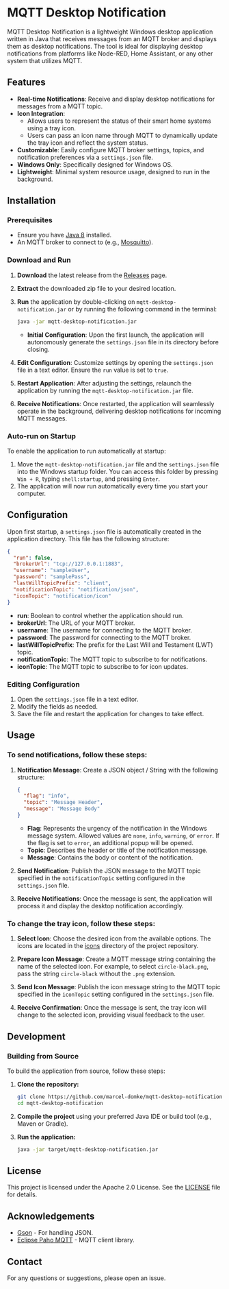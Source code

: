 # MQTT Desktop Notification

MQTT Desktop Notification is a lightweight Windows desktop application written in Java that receives messages from an MQTT broker and displays them as desktop notifications. The tool is ideal for displaying desktop notifications from platforms like Node-RED, Home Assistant, or any other system that utilizes MQTT.

## Features

- **Real-time Notifications**: Receive and display desktop notifications for messages from a MQTT topic.
- **Icon Integration**: 
  - Allows users to represent the status of their smart home systems using a tray icon.
  - Users can pass an icon name through MQTT to dynamically update the tray icon and reflect the system status.
- **Customizable**: Easily configure MQTT broker settings, topics, and notification preferences via a `settings.json` file.
- **Windows Only**: Specifically designed for Windows OS.
- **Lightweight**: Minimal system resource usage, designed to run in the background.

## Installation

### Prerequisites

- Ensure you have [Java 8](https://www.oracle.com/java/technologies/javase/javase-jdk8-downloads.html) installed.
- An MQTT broker to connect to (e.g., [Mosquitto](https://mosquitto.org/)).

### Download and Run

1. **Download** the latest release from the [Releases](https://github.com/marcel-domke/mqtt-desktop-notification/releases) page.
2. **Extract** the downloaded zip file to your desired location.
3. **Run** the application by double-clicking on `mqtt-desktop-notification.jar` or by running the following command in the terminal:

    ```bash
    java -jar mqtt-desktop-notification.jar
    ```
    - **Initial Configuration**: Upon the first launch, the application will autonomously generate the `settings.json` file in its directory before closing.

4. **Edit Configuration**: Customize settings by opening the `settings.json` file in a text editor. Ensure the `run` value is set to `true`.

5. **Restart Application**: After adjusting the settings, relaunch the application by running the `mqtt-desktop-notification.jar` file.

6. **Receive Notifications**: Once restarted, the application will seamlessly operate in the background, delivering desktop notifications for incoming MQTT messages.

### Auto-run on Startup

To enable the application to run automatically at startup:

1. Move the `mqtt-desktop-notification.jar` file and the `settings.json` file into the Windows startup folder. You can access this folder by pressing `Win + R`, typing `shell:startup`, and pressing `Enter`.
2. The application will now run automatically every time you start your computer.

## Configuration

Upon first startup, a `settings.json` file is automatically created in the application directory. This file has the following structure:

```json
{
  "run": false,
  "brokerUrl": "tcp://127.0.0.1:1883",
  "username": "sampleUser",
  "password": "samplePass",
  "lastWillTopicPrefix": "client",
  "notificationTopic": "notification/json",
  "iconTopic": "notification/icon"
}
```

- **run**: Boolean to control whether the application should run.
- **brokerUrl**: The URL of your MQTT broker.
- **username**: The username for connecting to the MQTT broker.
- **password**: The password for connecting to the MQTT broker.
- **lastWillTopicPrefix**: The prefix for the Last Will and Testament (LWT) topic.
- **notificationTopic**: The MQTT topic to subscribe to for notifications.
- **iconTopic**: The MQTT topic to subscribe to for icon updates.

### Editing Configuration

1. Open the `settings.json` file in a text editor.
2. Modify the fields as needed.
3. Save the file and restart the application for changes to take effect.

## Usage

### To send notifications, follow these steps:

1. **Notification Message**: Create a JSON object / String with the following structure:
   
    ```json
    {
      "flag": "info",
      "topic": "Message Header",
      "message": "Message Body"
    }
    ```

    - **Flag**: Represents the urgency of the notification in the Windows message system. Allowed values are `none`, `info`, `warning`, or `error`. If the flag is set to `error`, an additional popup will be opened.
    - **Topic**: Describes the header or title of the notification message.
    - **Message**: Contains the body or content of the notification.

2. **Send Notification**: Publish the JSON message to the MQTT topic specified in the `notificationTopic` setting configured in the `settings.json` file.

3. **Receive Notifications**: Once the message is sent, the application will process it and display the desktop notification accordingly.


### To change the tray icon, follow these steps:

1. **Select Icon**: Choose the desired icon from the available options. The icons are located in the [icons](https://github.com/marcel-domke/mqtt-desktop-notification/tree/master/src/main/resources/icons) directory of the project repository.

2. **Prepare Icon Message**: Create a MQTT message string containing the name of the selected icon. For example, to select `circle-black.png`, pass the string `circle-black` without the `.png` extension.

3. **Send Icon Message**: Publish the icon message string to the MQTT topic specified in the `iconTopic` setting configured in the `settings.json` file.

4. **Receive Confirmation**: Once the message is sent, the tray icon will change to the selected icon, providing visual feedback to the user.




## Development

### Building from Source

To build the application from source, follow these steps:

1. **Clone the repository:**

    ```bash
    git clone https://github.com/marcel-domke/mqtt-desktop-notification.git
    cd mqtt-desktop-notification
    ```

2. **Compile the project** using your preferred Java IDE or build tool (e.g., Maven or Gradle).

3. **Run the application:**

    ```bash
    java -jar target/mqtt-desktop-notification.jar
    ```
## License

This project is licensed under the Apache 2.0 License. See the [LICENSE](LICENSE) file for details.

## Acknowledgements

- [Gson](https://github.com/google/gson) - For handling JSON.
- [Eclipse Paho MQTT](https://www.eclipse.org/paho/) - MQTT client library.

## Contact

For any questions or suggestions, please open an issue.

